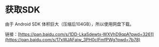 # 获取SDK

由于 Android SDK 体积巨大（压缩后104GB），所以使用网盘下载。

链接：[https://pan.baidu.com/s/1DD-LkaSdewtx-WXVhD9qpA?pwd=3261](https://pan.baidu.com/s/17xWJAFaiw_3PH0cIFmfPWg?pwd=7b78)
